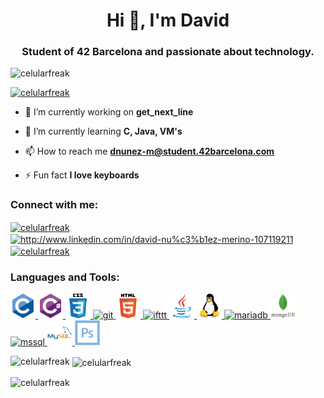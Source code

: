 <h1 align="center">Hi 👋, I'm David</h1>
<h3 align="center">Student of 42 Barcelona and passionate about technology.</h3>

<p align="left"> <img src="https://komarev.com/ghpvc/?username=celularfreak&label=Profile%20views&color=0e75b6&style=flat" alt="celularfreak" /> </p>

<p align="left"> <a href="https://twitter.com/celularfreak" target="blank"><img src="https://img.shields.io/twitter/follow/celularfreak?logo=twitter&style=for-the-badge" alt="celularfreak" /></a> </p>

- 🔭 I’m currently working on **get_next_line**

- 🌱 I’m currently learning **C, Java, VM's**

- 📫 How to reach me **dnunez-m@student.42barcelona.com**

- ⚡ Fun fact **I love keyboards**

<h3 align="left">Connect with me:</h3>
<p align="left">
<a href="https://twitter.com/celularfreak" target="blank"><img align="center" src="https://raw.githubusercontent.com/rahuldkjain/github-profile-readme-generator/master/src/images/icons/Social/twitter.svg" alt="celularfreak" height="30" width="40" /></a>
<a href="https://linkedin.com/in/http://www.linkedin.com/in/david-nu%c3%b1ez-merino-107119211" target="blank"><img align="center" src="https://raw.githubusercontent.com/rahuldkjain/github-profile-readme-generator/master/src/images/icons/Social/linked-in-alt.svg" alt="http://www.linkedin.com/in/david-nu%c3%b1ez-merino-107119211" height="30" width="40" /></a>
<a href="https://instagram.com/celularfreak" target="blank"><img align="center" src="https://raw.githubusercontent.com/rahuldkjain/github-profile-readme-generator/master/src/images/icons/Social/instagram.svg" alt="celularfreak" height="30" width="40" /></a>
</p>

<h3 align="left">Languages and Tools:</h3>
<p align="left"> <a href="https://www.cprogramming.com/" target="_blank" rel="noreferrer"> <img src="https://raw.githubusercontent.com/devicons/devicon/master/icons/c/c-original.svg" alt="c" width="40" height="40"/> </a> <a href="https://www.w3schools.com/cs/" target="_blank" rel="noreferrer"> <img src="https://raw.githubusercontent.com/devicons/devicon/master/icons/csharp/csharp-original.svg" alt="csharp" width="40" height="40"/> </a> <a href="https://www.w3schools.com/css/" target="_blank" rel="noreferrer"> <img src="https://raw.githubusercontent.com/devicons/devicon/master/icons/css3/css3-original-wordmark.svg" alt="css3" width="40" height="40"/> </a> <a href="https://git-scm.com/" target="_blank" rel="noreferrer"> <img src="https://www.vectorlogo.zone/logos/git-scm/git-scm-icon.svg" alt="git" width="40" height="40"/> </a> <a href="https://www.w3.org/html/" target="_blank" rel="noreferrer"> <img src="https://raw.githubusercontent.com/devicons/devicon/master/icons/html5/html5-original-wordmark.svg" alt="html5" width="40" height="40"/> </a> <a href="https://ifttt.com/" target="_blank" rel="noreferrer"> <img src="https://www.vectorlogo.zone/logos/ifttt/ifttt-ar21.svg" alt="ifttt" width="40" height="40"/> </a> <a href="https://www.java.com" target="_blank" rel="noreferrer"> <img src="https://raw.githubusercontent.com/devicons/devicon/master/icons/java/java-original.svg" alt="java" width="40" height="40"/> </a> <a href="https://www.linux.org/" target="_blank" rel="noreferrer"> <img src="https://raw.githubusercontent.com/devicons/devicon/master/icons/linux/linux-original.svg" alt="linux" width="40" height="40"/> </a> <a href="https://mariadb.org/" target="_blank" rel="noreferrer"> <img src="https://www.vectorlogo.zone/logos/mariadb/mariadb-icon.svg" alt="mariadb" width="40" height="40"/> </a> <a href="https://www.mongodb.com/" target="_blank" rel="noreferrer"> <img src="https://raw.githubusercontent.com/devicons/devicon/master/icons/mongodb/mongodb-original-wordmark.svg" alt="mongodb" width="40" height="40"/> </a> <a href="https://www.microsoft.com/en-us/sql-server" target="_blank" rel="noreferrer"> <img src="https://www.svgrepo.com/show/303229/microsoft-sql-server-logo.svg" alt="mssql" width="40" height="40"/> </a> <a href="https://www.mysql.com/" target="_blank" rel="noreferrer"> <img src="https://raw.githubusercontent.com/devicons/devicon/master/icons/mysql/mysql-original-wordmark.svg" alt="mysql" width="40" height="40"/> </a> <a href="https://www.photoshop.com/en" target="_blank" rel="noreferrer"> <img src="https://raw.githubusercontent.com/devicons/devicon/master/icons/photoshop/photoshop-line.svg" alt="photoshop" width="40" height="40"/> </a> </p>

<p><img align="left" src="https://github-readme-stats.vercel.app/api/top-langs?username=celularfreak&show_icons=true&theme=dark&locale=en&layout=compact" alt="celularfreak" /></p>

<p>&nbsp;<img align="center" src="https://github-readme-stats.vercel.app/api?username=celularfreak&show_icons=true&theme=dark&locale=en" alt="celularfreak" /></p>

<p><img align="center" src="https://github-readme-streak-stats.herokuapp.com/?user=celularfreak&theme=dark" alt="celularfreak" /></p>

